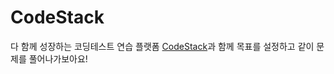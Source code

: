 # CodeStack
다 함께 성장하는
코딩테스트 연습 플랫폼  [CodeStack](https://codestack.co.kr/)과 함께 목표를 설정하고 같이 문제를 풀어나가보아요!
